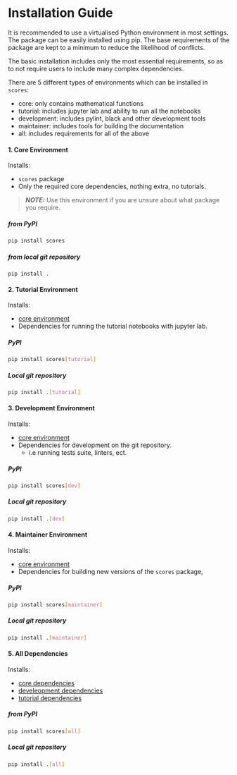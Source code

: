 # Installation Guide

It is recommended to use a virtualised Python environment in most settings. The package can be easily installed using pip. The base requirements of the package are kept to a minimum to reduce the likelihood of conflicts.

The basic installation includes only the most essential requirements, so as to not require users to include many complex dependencies.

There are 5 different types of environments which can be installed in `scores`: 

- core: only contains mathematical functions
- tutorial: includes jupyter lab and ability to run all the notebooks
- development: includes pylint, black and other development tools
- maintainer: includes tools for building the documentation
- all: includes requirements for all of the above

#### 1. Core Environment <a name="core-env"></a>

Installs:
* `scores` package
* Only the required core dependencies, nothing extra, no tutorials.

> **_NOTE:_** Use this environment if you are unsure about what package you require.

##### from PyPI

```Bash
pip install scores
```

##### from local git repository

```
pip install .
```

#### 2. Tutorial Environment <a name="tutorial"></a>

Installs:
* [core environment](#core-env)
* Dependencies for running the tutorial notebooks with jupyter lab.

##### PyPI

```Bash
pip install scores[tutorial]
```

##### Local git repository

```bash
pip install .[tutorial]
```

#### 3. Development Environment <a name="dev"></a>

Installs:
* [core environment](#core-env)
* Dependencies for development on the git repository.
  * i.e running tests suite, linters, ect.

##### PyPI

```Bash
pip install scores[dev]
```

##### Local git repository

```bash
pip install .[dev]
```

#### 4. Maintainer Environment <a name="maintainer"></a>

Installs:
* [core environment](#core-env)
* Dependencies for building new versions of the `scores` package,

##### PyPI

```Bash
pip install scores[maintainer]
```

##### Local git repository

```bash
pip install .[maintainer]
```

#### 5. All Dependencies <a name="all"></a>

Installs:
* [core dependencies](#core-env)
* [develeopment dependencies](#dev)
* [tutorial dependencies](#tutorial)

##### from PyPI

```Bash
pip install scores[all]
```

##### Local git repository

```bash
pip install .[all]
```

